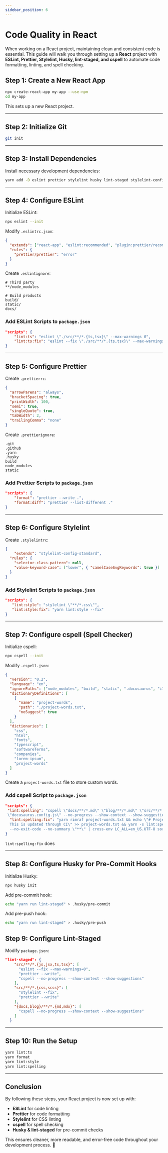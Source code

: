 ```yaml
---
sidebar_position: 6
---
```



# Code Quality in React

When working on a React project, maintaining clean and consistent code is essential. This guide will
walk you through setting up a **React** project with **ESLint, Prettier, Stylelint, Husky,
lint-staged, and cspell** to automate code formatting, linting, and spell checking.

## **Step 1: Create a New React App**

```sh
npx create-react-app my-app --use-npm
cd my-app
```

This sets up a new React project.

---

## **Step 2: Initialize Git**

```sh
git init
```

---

## **Step 3: Install Dependencies**

Install necessary development dependencies:

```sh
yarn add -D eslint prettier stylelint husky lint-staged stylelint-config-standard cspell stylelint-config-standard
```

---

## **Step 4: Configure ESLint**

Initialize ESLint:

```sh
npx eslint --init
```

Modify `.eslintrc.json`:

```json
{
  "extends": ["react-app", "eslint:recommended", "plugin:prettier/recommended"],
  "rules": {
    "prettier/prettier": "error"
  }
}
```

Create `.eslintignore`:

```text
# Third party
**/node_modules

# Build products
build/
static/
docs/
```

### **Add ESLint Scripts to `package.json`**

```json
"scripts": {
    "lint:ts": "eslint \"./src/**/*.{ts,tsx}\" --max-warnings 0",
    "lint:ts:fix": "eslint --fix \"./src/**/*.{ts,tsx}\" --max-warnings 0"
}
```

---

## **Step 5: Configure Prettier**

Create `.prettierrc`:

```json
{
  "arrowParens": "always",
  "bracketSpacing": true,
  "printWidth": 100,
  "semi": true,
  "singleQuote": true,
  "tabWidth": 2,
  "trailingComma": "none"
}
```

Create `.prettierignore`:

```text
.git
.github
.yarn
.husky
build
node_modules
static
```

### **Add Prettier Scripts to `package.json`**

```json
"scripts": {
    "format": "prettier --write .",
    "format:diff": "prettier --list-different ."
}
```

---

## **Step 6: Configure Stylelint**

Create `.stylelintrc`:

```json
{
    "extends": "stylelint-config-standard",
  "rules": {
    "selector-class-pattern": null,
    "value-keyword-case": ["lower", { "camelCaseSvgKeywords": true }]
  }
}
```

### **Add Stylelint Scripts to `package.json`**

```json
"scripts": {
   "lint:style": "stylelint \"**/*.css\"",
   "lint:style:fix": "yarn lint:style --fix"
}
```

---

## **Step 7: Configure cspell (Spell Checker)**

Initialize cspell:

```sh
npx cspell --init
```

Modify `.cspell.json`:

```json
{
  "version": "0.2",
  "language": "en",
  "ignorePaths": ["node_modules", "build", "static", ".docusaurus", "i18n"],
  "dictionaryDefinitions": [
    {
      "name": "project-words",
      "path": "./project-words.txt",
      "noSuggest": true
    }
  ],
  "dictionaries": [
    "css",
    "html",
    "fonts",
    "typescript",
    "softwareTerms",
    "companies",
    "lorem-ipsum",
    "project-words"
  ]
}
```

Create a `project-words.txt` file to store custom words.

### **Add cspell Script to `package.json`**

```json
"scripts": {
 "lint:spelling": "cspell \"docs/**/*.md\" \"blog/**/*.md\" \"src/**/*.js\" \"src/**/*.tsx\" 
 \"docusaurus.config.js\" --no-progress --show-context --show-suggestions",
  "lint:spelling:fix": "yarn rimraf project-words.txt && echo \"# Project Words - DO NOT TOUCH - 
  This is updated through CI\" >> project-words.txt && yarn -s lint:spelling --words-only --unique 
  --no-exit-code --no-summary \"**\" | cross-env LC_ALL=en_US.UTF-8 sort --ignore-case >> project-words.txt"
}
```

`lint:spelling:fix` does

---

## **Step 8: Configure Husky for Pre-Commit Hooks**

Initialize Husky:

```sh
npx husky init
```

Add pre-commit hook:

```sh
echo "yarn run lint-staged" > .husky/pre-commit
```

Add pre-push hook:

```sh
echo "yarn run lint-staged" > .husky/pre-push
```

## **Step 9: Configure Lint-Staged**

Modify `package.json`:

```json
"lint-staged": {
    "src/**/*.{js,jsx,ts,tsx}": [
      "eslint --fix --max-warnings=0",
      "prettier --write",
      "cspell --no-progress --show-context --show-suggestions"
    ],
    "src/**/*.{css,scss}": [
      "stylelint --fix",
      "prettier --write"
    ],
    "{docs,blog}/**/*.{md,mdx}": [
      "cspell --no-progress --show-context --show-suggestions"
    ]
  }
```

---

## **Step 10: Run the Setup**

```sh
yarn lint:ts
yarn format
yarn lint:style
yarn lint:spelling
```

---

## **Conclusion**

By following these steps, your React project is now set up with:

- **ESLint** for code linting
- **Prettier** for code formatting
- **Stylelint** for CSS linting
- **cspell** for spell checking
- **Husky & lint-staged** for pre-commit checks

This ensures cleaner, more readable, and error-free code throughout your development process. 🚀
